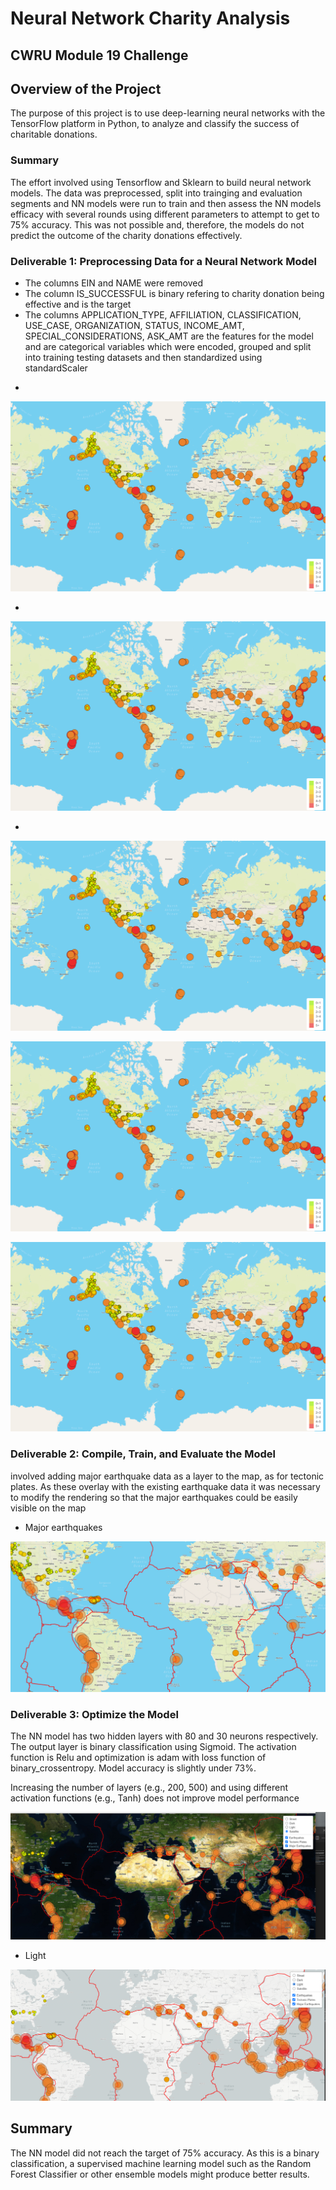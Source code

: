 # Neural Network Charity Analysis

## CWRU Module 19 Challenge

## Overview of the Project
The purpose of this project is to use deep-learning neural networks with the TensorFlow platform in Python, to analyze and classify the success of charitable donations.

### Summary

The effort involved using Tensorflow and Sklearn to build neural network models.  The data was preprocessed, split into trainging and evaluation segments and NN models were run to train and then assess the NN models efficacy with several rounds using different parameters to attempt to get to 75% accuracy.   This was not possible and, therefore, the models do not predict the outcome of the charity donations effectively. 


### Deliverable 1: Preprocessing Data for a Neural Network Model

* The columns EIN and NAME were removed
* The column IS_SUCCESSFUL is binary refering to charity donation being effective and is the target 
* The columns APPLICATION_TYPE, AFFILIATION, CLASSIFICATION, USE_CASE, ORGANIZATION, STATUS, INCOME_AMT, SPECIAL_CONSIDERATIONS, ASK_AMT are the features for the model and are categorical variables which were encoded, grouped and split into training testing datasets and then standardized using standardScaler

- 

![img](https://github.com/fhsal/Mapping_Earthquakes/blob/main/Earthquake_Challenge/images/quake1_module.png)

- 

![img](https://github.com/fhsal/Mapping_Earthquakes/blob/main/Earthquake_Challenge/images/quake1_module.png)


- 

![img](https://github.com/fhsal/Mapping_Earthquakes/blob/main/Earthquake_Challenge/images/quake1_module.png)


![img](https://github.com/fhsal/Mapping_Earthquakes/blob/main/Earthquake_Challenge/images/quake1_module.png)

![img](https://github.com/fhsal/Mapping_Earthquakes/blob/main/Earthquake_Challenge/images/quake1_module.png)

### Deliverable 2: Compile, Train, and Evaluate the Model
involved adding major earthquake data as a layer to the map, as for tectonic plates.  As these overlay with the existing earthquake data it was necessary to modify the rendering so that the major earthquakes could be easily visible on the map

* Major earthquakes 

![img](https://github.com/fhsal/Mapping_Earthquakes/blob/main/Earthquake_Challenge/images/quake2_major_quakes.png)


### Deliverable 3: Optimize the Model
The NN model has two hidden layers with 80 and 30 neurons respectively.  The output layer is binary classification using Sigmoid.   The activation function is Relu and optimization is adam with loss function of binary_crossentropy.  Model accuracy is slightly under 73%. 

Increasing the number of layers (e.g., 200, 500) and using different activation functions (e.g., Tanh) does not improve model performance 

![img](https://github.com/fhsal/Mapping_Earthquakes/blob/main/Earthquake_Challenge/images/quake2_satellite.png)

* Light 

![img](https://github.com/fhsal/Mapping_Earthquakes/blob/main/Earthquake_Challenge/images/quake2_light.png)

## Summary
The NN model did not reach the target of 75% accuracy.  As this is a binary classification, a supervised machine learning model such as the Random Forest Classifier or other ensemble models might produce better results.